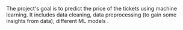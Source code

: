 The project's goal is to predict the price of the tickets using machine learning.
It includes data cleaning, data preprocessing (to gain some insights from data), different ML
models .
